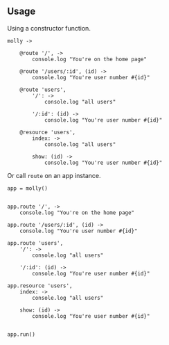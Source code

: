 ## Usage

Using a constructor function.

    molly ->
        
        @route '/', ->
            console.log "You're on the home page"

        @route '/users/:id', (id) ->
            console.log "You're user number #{id}"

        @route 'users',
            '/': -> 
                console.log "all users"

            '/:id': (id) -> 
                console.log "You're user number #{id}"

        @resource 'users',
            index: -> 
                console.log "all users"

            show: (id) -> 
                console.log "You're user number #{id}"

Or call `route` on an app instance.

    app = molly()


    app.route '/', ->
        console.log "You're on the home page"

    app.route '/users/:id', (id) ->
        console.log "You're user number #{id}"

    app.route 'users',
        '/': -> 
            console.log "all users"

        '/:id': (id) -> 
            console.log "You're user number #{id}"

    app.resource 'users',
        index: -> 
            console.log "all users"

        show: (id) -> 
            console.log "You're user number #{id}"


    app.run()
